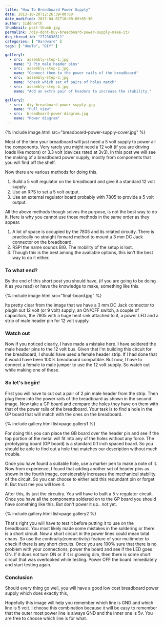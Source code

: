 ```yaml
---
title: "How To Breadboard Power Supply"
date: 2013-10-20T12:26:39+00:00
date_modified: 2017-04-01T10:00:00+05:30
author: Siddharth
thumbnail: post-thumb.jpg
permalink: /diy-dont-buy-breadboard-power-supply-make-it/
dsq_thread_id: "2728638611"
categories: [ "Hardware" ]
tags: [ "HowTo", "DIY" ]

gallery1:
  - src:  assembly-step-1.jpg
    name: "2 Pin male header pins"
  - src:  assembly-step-2.jpg
    name: "Connect them to the power rails of the breadboard"
  - src:  assembly-step-3.jpg
    name: "check which set of pairs of holes match"
  - src:  assembly-step-4.jpg
    name: "Add an extra pair of headers to increase the stability."

gallery2:
  - src:  diy-breadboard-power-supply.jpg
    name: "Full view"
  - src:  breadboard-power-diagram.jpg
    name: "Power diagram"
---
```


{% include image.html src="breadboard-power-supply-cover.jpg" %}

Most of the time your breadboard will just need a 5 volt supply to power all the components. Very rarely you might need a 12 volt (if you are driving loads like motors) or 3.3 volt (devices rated at 3v3). In this post we will see the making of a breadboard power supply, mostly from components that you will find off the shelf.

Now there are various methods for doing this.

  1. Build a 5 volt regulator on the breadboard and give it a standard 12 volt supply.
  2. Use an RPS to set a 5 volt output.
  3. Use an external regulator board probably with 7805 to provide a 5 volt output.

All the above methods though solves the purpose, is not the best way to do it. Here is why you cannot use those methods in the same order as they appear.

  1. A lot of space is occupied by the 7805 and its related circuity. There is practically no straight forward method to mount a 3 mm DC Jack connector on the breadboard.
  2. RSP! the name sounds BIG. The mobility of the setup is lost.
  3. Though this is the best among the available options, this isn't the best way to do it either.

### To what end?

By the end of this short post you should have, (if you are going to be doing it as you read) or have the knowledge to make, something like this.

{% include image.html src="final-board.jpg" %}

Its pretty clear from the image that we have a 3 mm DC Jack connector to plugin out 12 volt (or 9 volt) supply, an ON/OFF switch, a couple of capacitors, the 7805 with a huge heat sink attached to it, a power LED and a strip of male header pin for 12 volt supply.

### Watch out

Now if you noticed clearly, I have made a mistake here. I have soldered the male header pins to the 12 volt bus. Given that I'm building this circuit for the breadboard, I should have used a female header strip. If I had done that it would have been 100% breadboard compatible. But now, I have to connect a female to male jumper to use the 12 volt supply. So watch out while making one of these.

### So let's begin!

First you will have to cut out a pair of 2 pin male header from the strip. Then plug them into the power rails of the breadboard as shown in the second image. Now take a GP board and compare the holes they have on them with that of the power rails of the breadboard. Your task is to find a hole in the GP board that will match with the ones on the breadboard.

{% include gallery.html list=page.gallery1 %}

For doing this you can place the GB board over the header pin and see if the top portion of the metal will fit into any of the holes without any force. The prototyping board (GP board) is a standard 0.1 inch spaced board. So you should be able to find out a hole that matches our description without much trouble.

Once you have found a suitable hole, use a marker pen to make a note of it. Now from experience, I found that adding another set of header pins as shown in the fourth image, considerably increases the mechanical stability of the circuit. So you can choose to either add this redundant pin or forget it. But trust me you will love it.

After this, its just the circuitry. You will have to built a 5 v regulator circuit. Once you have all the components soldered on to the GP board you should have something like this. But don't power it up.. not yet.

{% include gallery.html list=page.gallery2 %}

That's right you will have to test it before putting it to use on the breadboard. You most likely made some mistakes in the soldering or there is a short circuit. Now a short circuit in the power lines could mean total chaos. So use the continuity(connectivity) feature of your multimeter to check if there is any short circuits. Once you are 100% sure that there is no problem with your connections, power the board and see if the LED goes ON. If it does not turn ON or if it is glowing dim, then there is some short circuit that was overlooked while testing. Power OFF the board immediately and start testing again.

### Conclusion

Should every thing go well, you will have a good low cost breadboard power supply which does exactly this,
  
Hopefully this image will help you remember which line is GND and which line is 5 volt. I choose this combination because it will be easy to remember that the outer most power line is always GND and the inner one is 5v. You are free to choose which line is for what.
